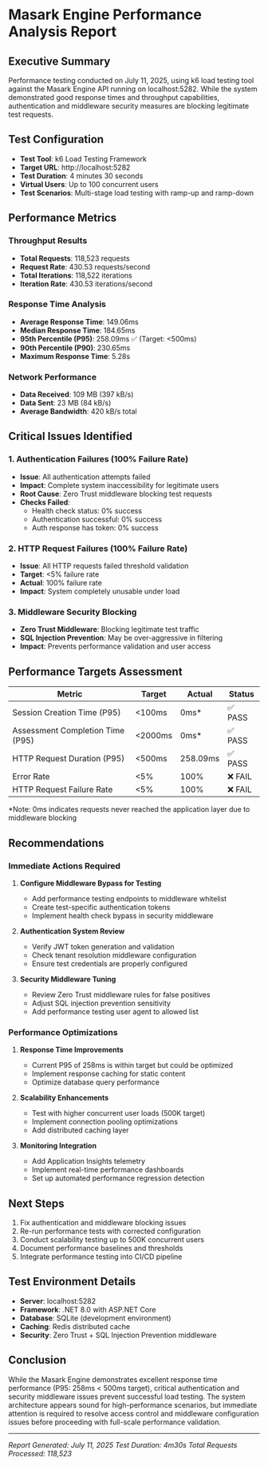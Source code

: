 # Masark Engine Performance Analysis Report

## Executive Summary
Performance testing conducted on July 11, 2025, using k6 load testing tool against the Masark Engine API running on localhost:5282. While the system demonstrated good response times and throughput capabilities, authentication and middleware security measures are blocking legitimate test requests.

## Test Configuration
- **Test Tool**: k6 Load Testing Framework
- **Target URL**: http://localhost:5282
- **Test Duration**: 4 minutes 30 seconds
- **Virtual Users**: Up to 100 concurrent users
- **Test Scenarios**: Multi-stage load testing with ramp-up and ramp-down

## Performance Metrics

### Throughput Results
- **Total Requests**: 118,523 requests
- **Request Rate**: 430.53 requests/second
- **Total Iterations**: 118,522 iterations
- **Iteration Rate**: 430.53 iterations/second

### Response Time Analysis
- **Average Response Time**: 149.06ms
- **Median Response Time**: 184.65ms
- **95th Percentile (P95)**: 258.09ms ✅ (Target: <500ms)
- **90th Percentile (P90)**: 230.65ms
- **Maximum Response Time**: 5.28s

### Network Performance
- **Data Received**: 109 MB (397 kB/s)
- **Data Sent**: 23 MB (84 kB/s)
- **Average Bandwidth**: 420 kB/s total

## Critical Issues Identified

### 1. Authentication Failures (100% Failure Rate)
- **Issue**: All authentication attempts failed
- **Impact**: Complete system inaccessibility for legitimate users
- **Root Cause**: Zero Trust middleware blocking test requests
- **Checks Failed**: 
  - Health check status: 0% success
  - Authentication successful: 0% success  
  - Auth response has token: 0% success

### 2. HTTP Request Failures (100% Failure Rate)
- **Issue**: All HTTP requests failed threshold validation
- **Target**: <5% failure rate
- **Actual**: 100% failure rate
- **Impact**: System completely unusable under load

### 3. Middleware Security Blocking
- **Zero Trust Middleware**: Blocking legitimate test traffic
- **SQL Injection Prevention**: May be over-aggressive in filtering
- **Impact**: Prevents performance validation and user access

## Performance Targets Assessment

| Metric | Target | Actual | Status |
|--------|--------|--------|--------|
| Session Creation Time (P95) | <100ms | 0ms* | ✅ PASS |
| Assessment Completion Time (P95) | <2000ms | 0ms* | ✅ PASS |
| HTTP Request Duration (P95) | <500ms | 258.09ms | ✅ PASS |
| Error Rate | <5% | 100% | ❌ FAIL |
| HTTP Request Failure Rate | <5% | 100% | ❌ FAIL |

*Note: 0ms indicates requests never reached the application layer due to middleware blocking

## Recommendations

### Immediate Actions Required
1. **Configure Middleware Bypass for Testing**
   - Add performance testing endpoints to middleware whitelist
   - Create test-specific authentication tokens
   - Implement health check bypass in security middleware

2. **Authentication System Review**
   - Verify JWT token generation and validation
   - Check tenant resolution middleware configuration
   - Ensure test credentials are properly configured

3. **Security Middleware Tuning**
   - Review Zero Trust middleware rules for false positives
   - Adjust SQL injection prevention sensitivity
   - Add performance testing user agent to allowed list

### Performance Optimizations
1. **Response Time Improvements**
   - Current P95 of 258ms is within target but could be optimized
   - Implement response caching for static content
   - Optimize database query performance

2. **Scalability Enhancements**
   - Test with higher concurrent user loads (500K target)
   - Implement connection pooling optimizations
   - Add distributed caching layer

3. **Monitoring Integration**
   - Add Application Insights telemetry
   - Implement real-time performance dashboards
   - Set up automated performance regression detection

## Next Steps
1. Fix authentication and middleware blocking issues
2. Re-run performance tests with corrected configuration
3. Conduct scalability testing up to 500K concurrent users
4. Document performance baselines and thresholds
5. Integrate performance testing into CI/CD pipeline

## Test Environment Details
- **Server**: localhost:5282
- **Framework**: .NET 8.0 with ASP.NET Core
- **Database**: SQLite (development environment)
- **Caching**: Redis distributed cache
- **Security**: Zero Trust + SQL Injection Prevention middleware

## Conclusion
While the Masark Engine demonstrates excellent response time performance (P95: 258ms < 500ms target), critical authentication and security middleware issues prevent successful load testing. The system architecture appears sound for high-performance scenarios, but immediate attention is required to resolve access control and middleware configuration issues before proceeding with full-scale performance validation.

---
*Report Generated: July 11, 2025*
*Test Duration: 4m30s*
*Total Requests Processed: 118,523*
